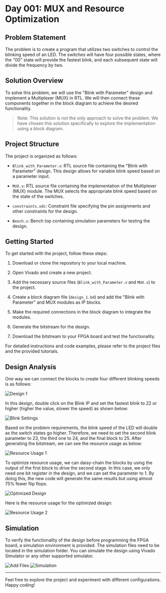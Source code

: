 # Day 001: MUX and Resource Optimization

## Problem Statement

The problem is to create a program that utilizes two switches to control the blinking speed of an LED. The switches will have four possible states, where the "00" state will provide the fastest blink, and each subsequent state will divide the frequency by two.

## Solution Overview

To solve this problem, we will use the "Blink with Parameter" design and implement a Multiplexer (MUX) in RTL. We will then connect these components together in the block diagram to achieve the desired functionality.

> Note: This solution is not the only approach to solve the problem. We have chosen this solution specifically to explore the implementation using a block diagram.

## Project Structure

The project is organized as follows:

- `Blink_with_Parameter.v`: RTL source file containing the "Blink with Parameter" design. This design allows for variable blink speed based on a parameter input.

- `MUX.v`: RTL source file containing the implementation of the Multiplexer (MUX) module. The MUX selects the appropriate blink speed based on the state of the switches.

- `constraints.xdc`: Constraint file specifying the pin assignments and other constraints for the design.

- `Bench.v`: Bench top containing simulation parameters for testing the design.

## Getting Started

To get started with the project, follow these steps:

1. Download or clone the repository to your local machine.

2. Open Vivado and create a new project.

3. Add the necessary source files (`Blink_with_Parameter.v` and `MUX.v`) to the project.

4. Create a block diagram file (`design_1.bd`) and add the "Blink with Parameter" and MUX modules as IP blocks.

5. Make the required connections in the block diagram to integrate the modules.

6. Generate the bitstream for the design.

7. Download the bitstream to your FPGA board and test the functionality.

For detailed instructions and code examples, please refer to the project files and the provided tutorials.

## Design Analysis

One way we can connect the blocks to create four different blinking speeds is as follows:

![Design 1](Pictures/0_BD1.PNG)

In this design, double click on the Blink IP and set the fastest blink to 22 or higher (higher the value, slower the speed) as shown below:

![Blink Settings](Pictures/1_Blink_Param.PNG)

Based on the problem requirements, the blink speed of the LED will double as the switch states go higher. Therefore, we need to set the second blink parameter to 23, the third one to 24, and the final block to 25. After generating the bitstream, we can see the resource usage as below:

![Resource Usage 1](Pictures/5_resouceDesign1.png)

To optimize resource usage, we can daisy-chain the blocks by using the output of the first block to drive the second stage. In this case, we only need one bit register in the design, and we can set the parameter to 1. By doing this, the new code will generate the same results but using almost 75% fewer flip flops.

![Optimized Design](Pictures/6_BD_Optimized.PNG)

Here is the resource usage for the optimized design:

![Resource Usage 2](Pictures/7_optimized_resource.PNG)

## Simulation

To verify the functionality of the design before programming the FPGA board, a simulation environment is provided. The simulation files need to be located in the simulation folder. You can simulate the design using Vivado Simulator or any other supported simulator.

![Add Files](Pictures/4_Set_Simulation.png)
![Simulation](Pictures/3_Sim.png)

---

Feel free to explore the project and experiment with different configurations. Happy coding!
